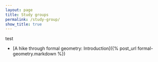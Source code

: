 ```yaml
---
layout: page
title: Study groups
permalink: /study-group/
show_title: true
---
```


test


- [A hike through formal geometry: Introduction]({% post_url formal-geometry.markdown %})